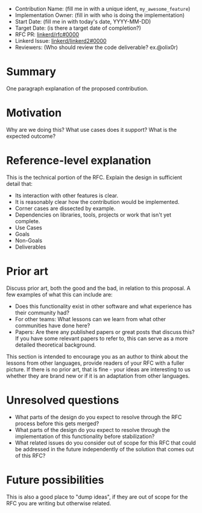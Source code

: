 * Contribution Name: (fill me in with a unique ident, `my_awesome_feature`)
* Implementation Owner: (fill in with who is doing the implementation)
* Start Date: (fill me in with today's date, YYYY-MM-DD)
* Target Date: (is there a target date of completion?)
* RFC PR: [linkerd/rfc#0000](https://github.com/linkerd/rfc/pull/0000)
* Linkerd Issue: [linkerd/linkerd2#0000](https://github.com/linkerd/linkerd2/issues/0000)
* Reviewers: (Who should review the code deliverable? ex.@olix0r)

# Summary

[summary]: #summary

One paragraph explanation of the proposed contribution.

# Motivation

[motivation]: #motivation

Why are we doing this? What use cases does it support? What is the expected outcome?

# Reference-level explanation

[reference-level-explanation]: #reference-level-explanation

This is the technical portion of the RFC. Explain the design in sufficient detail that:

* Its interaction with other features is clear.
* It is reasonably clear how the contribution would be implemented.
* Corner cases are dissected by example.
* Dependencies on libraries, tools, projects or work that isn't yet complete.
* Use Cases
* Goals
* Non-Goals
* Deliverables

# Prior art

[prior-art]: #prior-art

Discuss prior art, both the good and the bad, in relation to this proposal.
A few examples of what this can include are:

* Does this functionality exist in other software and what experience has their community had?
* For other teams: What lessons can we learn from what other communities have done here?
* Papers: Are there any published papers or great posts that discuss this? If you have some
  relevant papers to refer to, this can serve as a more detailed theoretical background.

This section is intended to encourage you as an author to think about the lessons from other
languages, provide readers of your RFC with a fuller picture. If there is no prior art, that is
fine - your ideas are interesting to us whether they are brand new or if it is an adaptation from
other languages.

# Unresolved questions

[unresolved-questions]: #unresolved-questions

* What parts of the design do you expect to resolve through the RFC process before this gets merged?
* What parts of the design do you expect to resolve through the implementation of this
  functionality before stabilization?
* What related issues do you consider out of scope for this RFC that could be addressed in the
  future independently of the solution that comes out of this RFC?

# Future possibilities

[future-possibilities]: #future-possibilities

This is also a good place to "dump ideas", if they are out of scope for the RFC you are writing but otherwise related.

